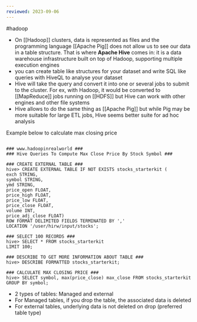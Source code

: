 ```yaml
---
reviewed: 2023-09-06
---
```


 #hadoop

- On [[Hadoop]] clusters, data is represented as files and the programming language [[Apache Pig]] does not allow us to see our data in a table structure. That is where **Apache Hive** comes in: it is a data warehouse infrastructure built on top of Hadoop, supporting multiple execution engines
- you can create table like structures for your dataset and write SQL like queries with HiveQL to analyse your dataset
- Hive will take the query and convert it into one or several jobs to submit to the cluster. For ex, with Hadoop, it would be converted to [[MapReduce]] jobs running on [[HDFS]] but Hive can work with other engines and other file systems
- Hive allows to do the same thing as [[Apache Pig]] but while Pig may be more suitable for large ETL jobs, Hive seems better suite for ad hoc analysis

Example below to calculate max closing price

```hive

### www.hadoopinrealworld ###
### Hive Queries To Compute Max Close Price By Stock Symbol ###

### CREATE EXTERNAL TABLE ###
hive> CREATE EXTERNAL TABLE IF NOT EXISTS stocks_starterkit (
exch STRING,
symbol STRING,
ymd STRING,
price_open FLOAT,
price_high FLOAT,
price_low FLOAT,
price_close FLOAT,
volume INT,
price_adj_close FLOAT)
ROW FORMAT DELIMITED FIELDS TERMINATED BY ','
LOCATION '/user/hirw/input/stocks';

### SELECT 100 RECORDS ###
hive> SELECT * FROM stocks_starterkit
LIMIT 100;

### DESCRIBE TO GET MORE INFORMATION ABOUT TABLE ###
hive> DESCRIBE FORMATTED stocks_starterkit;

### CALCULATE MAX CLOSING PRICE ###
hive> SELECT symbol, max(price_close) max_close FROM stocks_starterkit
GROUP BY symbol;
```

- 2 types of tables: Managed and external
- For Managed tables, if you drop the table, the associated data is deleted
- For external tables, underlying data is not deleted on drop (preferred table type)
